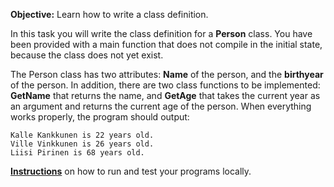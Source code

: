 **Objective:** Learn how to write a class definition.

In this task you will write the class definition for a **Person** class. You
have been provided with a main function that does not compile in the initial
state, because the class does not yet exist.

The Person class has two attributes: **Name** of the person, and the
**birthyear** of the person. In addition, there are two class functions to
be implemented: **GetName** that returns the name, and **GetAge** that takes the 
current year as an argument and returns the current age of the person. When
everything works properly, the program should output:

    Kalle Kankkunen is 22 years old.
    Ville Vinkkunen is 26 years old.
    Liisi Pirinen is 68 years old.

**[Instructions](https://tim.aalto.fi/view/elec-a7151/materials/testing-exercises-locally)**
on how to run and test your programs locally.
